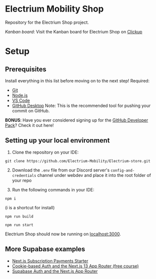 # Electrium Mobility Shop

Repository for the Electrium Shop project. 

*Kanban board*: Visit the Kanban board for Electrium Shop on [Clickup](https://app.clickup.com/9003010024/v/li/901104924034)

# Setup

## Prerequisites

Install everything in this list before moving on to the next step!
Required:
* [Git](https://git-scm.com/downloads)
* [Node.js](https://nodejs.org/en/download/package-manager)
* [VS Code](https://code.visualstudio.com/download)
* [GitHub Desktop](https://desktop.github.com/download/)  Note: This is the recommended tool for pushing your commit on GitHub. 

**BONUS**: Have you ever considered signing up for the [GitHub Developer Pack](https://education.github.com/pack)? Check it out here!

## Setting up your local environment
1. Clone the repository on your IDE:
  ```
  git clone https://github.com/Electrium-Mobility/Electrium-store.git
  ```
2. Download the `.env` file from our Discord server's `config-and-credentials` channel under webdev and place it into the root folder of your repo

3. Run the following commands in your IDE:
  ```
  npm i
  ```
  (i is a shortcut for install)

  ```
  npm run build
  ```

  ```
  npm run start
  ```
Electrium Shop should now be running on [localhost:3000](http://localhost:3000/).

## More Supabase examples

- [Next.js Subscription Payments Starter](https://github.com/vercel/nextjs-subscription-payments)
- [Cookie-based Auth and the Next.js 13 App Router (free course)](https://youtube.com/playlist?list=PL5S4mPUpp4OtMhpnp93EFSo42iQ40XjbF)
- [Supabase Auth and the Next.js App Router](https://github.com/supabase/supabase/tree/master/examples/auth/nextjs)
